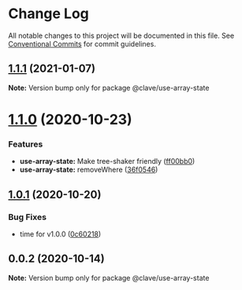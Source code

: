 # Change Log

All notable changes to this project will be documented in this file.
See [Conventional Commits](https://conventionalcommits.org) for commit guidelines.

## [1.1.1](https://github.com/ClaveConsulting/react-hooks/compare/@clave/use-array-state@1.1.0...@clave/use-array-state@1.1.1) (2021-01-07)

**Note:** Version bump only for package @clave/use-array-state





# [1.1.0](https://github.com/ClaveConsulting/react-hooks/compare/@clave/use-array-state@1.0.1...@clave/use-array-state@1.1.0) (2020-10-23)


### Features

* **use-array-state:** Make tree-shaker friendly ([ff00bb0](https://github.com/ClaveConsulting/react-hooks/commit/ff00bb06324d7cf4e4fdc70feb821ea9b92ab063))
* **use-array-state:** removeWhere ([36f0546](https://github.com/ClaveConsulting/react-hooks/commit/36f05462998732e4dcc4e41112086b216aec1543))





## [1.0.1](https://github.com/ClaveConsulting/react-hooks/compare/@clave/use-array-state@0.0.2...@clave/use-array-state@1.0.1) (2020-10-20)


### Bug Fixes

* time for v1.0.0 ([0c60218](https://github.com/ClaveConsulting/react-hooks/commit/0c6021898e7f87e1b1950d28131ec610165a8d15))





## 0.0.2 (2020-10-14)

**Note:** Version bump only for package @clave/use-array-state
